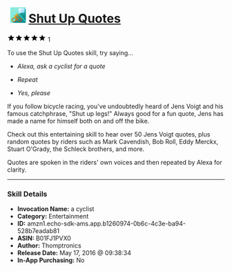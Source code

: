 # &nbsp;<img src="skill_icon" alt="Shut Up Quotes icon" width="36"> [Shut Up Quotes](http://alexa.amazon.com/#skills/amzn1.echo-sdk-ams.app.b1260974-0b6c-4c3e-ba94-528b7eadab81)
![5 stars](../../images/ic_star_black_18dp_1x.png)![5 stars](../../images/ic_star_black_18dp_1x.png)![5 stars](../../images/ic_star_black_18dp_1x.png)![5 stars](../../images/ic_star_black_18dp_1x.png)![5 stars](../../images/ic_star_black_18dp_1x.png) 1

To use the Shut Up Quotes skill, try saying...

* *Alexa, ask a cyclist for a quote*

* *Repeat*

* *Yes, please*

If you follow bicycle racing, you've undoubtedly heard of Jens Voigt and his famous catchphrase, "Shut up legs!"  Always good for a fun quote, Jens has made a name for himself both on and off the bike.

Check out this entertaining skill to hear over 50 Jens Voigt quotes, plus random quotes by riders such as Mark Cavendish, Bob Roll, Eddy Merckx, Stuart O'Grady, the Schleck brothers, and more.

Quotes are spoken in the riders' own voices and then repeated by Alexa for clarity.

***

### Skill Details

* **Invocation Name:** a cyclist
* **Category:** Entertainment
* **ID:** amzn1.echo-sdk-ams.app.b1260974-0b6c-4c3e-ba94-528b7eadab81
* **ASIN:** B01FJ1PVX0
* **Author:** Thomptronics
* **Release Date:** May 17, 2016 @ 09:38:34
* **In-App Purchasing:** No
